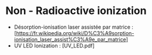 # Non - Radioactive ionization 


- Désorption-ionisation laser assistée par matrice : [https://fr.wikipedia.org/wiki/D%C3%A9sorption-ionisation_laser_assist%C3%A9e_par_matrice]
- UV LED Ionization : [UV_LED.pdf]
